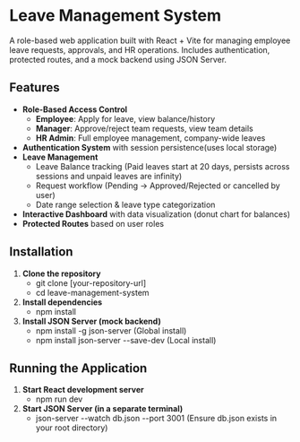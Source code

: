 # Leave Management System

A role-based web application built with React + Vite for managing employee leave requests, approvals, and HR operations. Includes authentication, protected routes, and a mock backend using JSON Server.

## Features

- **Role-Based Access Control**
  - **Employee**: Apply for leave, view balance/history
  - **Manager**: Approve/reject team requests, view team details
  - **HR Admin**: Full employee management, company-wide leaves
- **Authentication System** with session persistence(uses local storage)
- **Leave Management**
  - Leave Balance tracking (Paid leaves start at 20 days, persists across sessions and unpaid leaves are infinity)
  - Request workflow (Pending → Approved/Rejected or cancelled by user)
  - Date range selection & leave type categorization
- **Interactive Dashboard** with data visualization (donut chart for balances)
- **Protected Routes** based on user roles

## Installation

1. **Clone the repository**
   - git clone [your-repository-url]
   - cd leave-management-system
2. **Install dependencies**
   - npm install
3. **Install JSON Server (mock backend)**
   - npm install -g json-server (Global install)
   - npm install json-server --save-dev (Local install)

## Running the Application

1. **Start React development server**
   - npm run dev
2. **Start JSON Server (in a separate terminal)**
   - json-server --watch db.json --port 3001 (Ensure db.json exists in your root directory)
